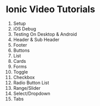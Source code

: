 # Ionic Video Tutorials

<ol>
  <li>Setup</li>
  <li>iOS Debug</li>
  <li>Testing On Desktop & Android</li>
  <li>Header & Sub Header</li>
  <li>Footer</li>
  <li>Buttons</li>
  <li>List</li>
  <li>Cards</li>
  <li>Forms</li>
  <li>Toggle</li>
  <li>Checkbox</li>
  <li>Radio Button List</li>
  <li>Range/Slider</li>
  <li>Select/Dropdown</li>
  <li>Tabs</li>
<ol>
